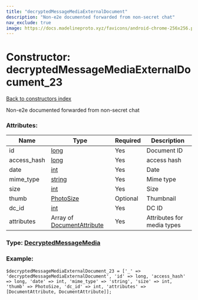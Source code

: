 ```yaml
---
title: "decryptedMessageMediaExternalDocument"
description: "Non-e2e documented forwarded from non-secret chat"
nav_exclude: true
image: https://docs.madelineproto.xyz/favicons/android-chrome-256x256.png
---
```

# Constructor: decryptedMessageMediaExternalDocument\_23  
[Back to constructors index](/API_docs/constructors/index.html)



Non-e2e documented forwarded from non-secret chat

### Attributes:

| Name     |    Type       | Required | Description |
|----------|---------------|----------|-------------|
|id|[long](/API_docs/types/long.html) | Yes|Document ID|
|access\_hash|[long](/API_docs/types/long.html) | Yes|access hash|
|date|[int](/API_docs/types/int.html) | Yes|Date|
|mime\_type|[string](/API_docs/types/string.html) | Yes|Mime type|
|size|[int](/API_docs/types/int.html) | Yes|Size|
|thumb|[PhotoSize](/API_docs/types/PhotoSize.html) | Optional|Thumbnail|
|dc\_id|[int](/API_docs/types/int.html) | Yes|DC ID|
|attributes|Array of [DocumentAttribute](/API_docs/types/DocumentAttribute.html) | Yes|Attributes for media types|



### Type: [DecryptedMessageMedia](/API_docs/types/DecryptedMessageMedia.html)


### Example:

```
$decryptedMessageMediaExternalDocument_23 = ['_' => 'decryptedMessageMediaExternalDocument', 'id' => long, 'access_hash' => long, 'date' => int, 'mime_type' => 'string', 'size' => int, 'thumb' => PhotoSize, 'dc_id' => int, 'attributes' => [DocumentAttribute, DocumentAttribute]];
```  
